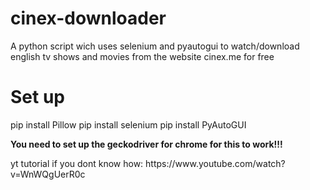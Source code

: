 # cinex-downloader
A python script wich uses selenium and pyautogui to watch/download english tv shows and movies from the website cinex.me for free

<h1> Set up </h1>
pip install Pillow
pip install selenium
pip install PyAutoGUI

<strong> You need to set up the geckodriver for chrome for this to work!!!</strong>
<p> yt tutorial if you dont know how: https://www.youtube.com/watch?v=WnWQgUerR0c </p>
